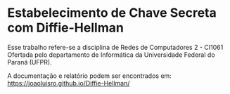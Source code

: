 # Estabelecimento de Chave Secreta com Diffie-Hellman

Esse trabalho refere-se a disciplina de Redes de Computadores 2 - CI1061 Ofertada pelo departamento de Informática da Universidade Federal do Paraná (UFPR).

A documentação e relatório podem ser encontrados em: https://joaoluisro.github.io/Diffie-Hellman/
